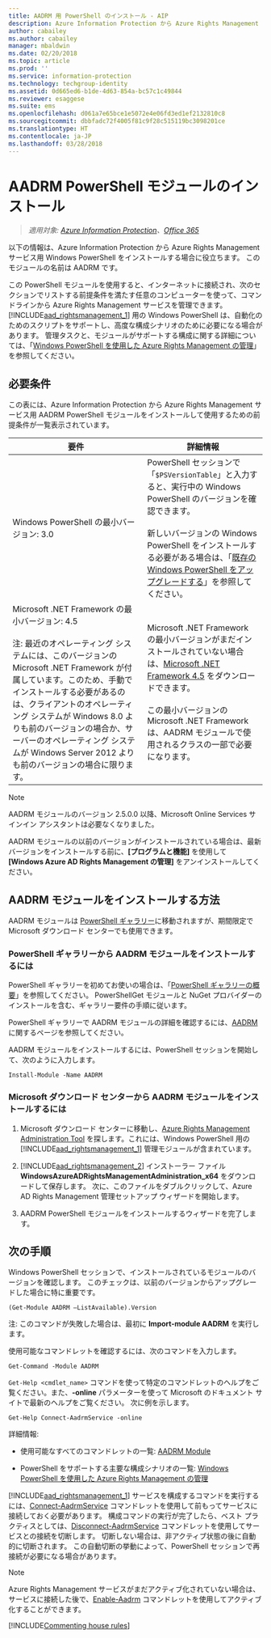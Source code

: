 ```yaml
---
title: AADRM 用 PowerShell のインストール - AIP
description: Azure Information Protection から Azure Rights Management サービス用 Windows PowerShell をインストールする手順です。 このモジュールの名前は AADRM です。
author: cabailey
ms.author: cabailey
manager: mbaldwin
ms.date: 02/20/2018
ms.topic: article
ms.prod: ''
ms.service: information-protection
ms.technology: techgroup-identity
ms.assetid: 0d665ed6-b1de-4d63-854a-bc57c1c49844
ms.reviewer: esaggese
ms.suite: ems
ms.openlocfilehash: d061a7e65bce1e5072e4e06fd3ed1ef2132810c8
ms.sourcegitcommit: dbbfadc72f4005f81c9f28c515119bc3098201ce
ms.translationtype: HT
ms.contentlocale: ja-JP
ms.lasthandoff: 03/28/2018
---
```

# <a name="installing-the-aadrm-powershell-module"></a>AADRM PowerShell モジュールのインストール

>*適用対象: [Azure Information Protection](https://azure.microsoft.com/pricing/details/information-protection)、[Office 365](http://download.microsoft.com/download/E/C/F/ECF42E71-4EC0-48FF-AA00-577AC14D5B5C/Azure_Information_Protection_licensing_datasheet_EN-US.pdf)*

以下の情報は、Azure Information Protection から Azure Rights Management サービス用 Windows PowerShell をインストールする場合に役立ちます。 このモジュールの名前は AADRM です。

この PowerShell モジュールを使用すると、インターネットに接続され、次のセクションでリストする前提条件を満たす任意のコンピューターを使って、コマンドラインから Azure Rights Management サービスを管理できます。 [!INCLUDE[aad_rightsmanagement_1](../includes/aad_rightsmanagement_1_md.md)] 用の Windows PowerShell は、自動化のためのスクリプトをサポートし、高度な構成シナリオのために必要になる場合があります。 管理タスクと、モジュールがサポートする構成に関する詳細については、「[Windows PowerShell を使用した Azure Rights Management の管理](administer-powershell.md)」を参照してください。

## <a name="prerequisites"></a>必要条件
この表には、Azure Information Protection から Azure Rights Management サービス用 AADRM PowerShell モジュールをインストールして使用するための前提条件が一覧表示されています。

|要件|詳細情報|
|---------------|--------------------|
|Windows PowerShell の最小バージョン: 3.0|PowerShell セッションで「`$PSVersionTable`」と入力すると、実行中の Windows PowerShell のバージョンを確認できます。 <br /><br /> 新しいバージョンの Windows PowerShell をインストールする必要がある場合は、「[既存の Windows PowerShell をアップグレードする](/powershell/scripting/setup/installing-windows-powershell#upgrading-existing-windows-powershell)」を参照してください。|
|Microsoft .NET Framework の最小バージョン: 4.5<br /><br />注: 最近のオペレーティング システムには、このバージョンの Microsoft .NET Framework が付属しています。このため、手動でインストールする必要があるのは、クライアントのオペレーティング システムが Windows 8.0 よりも前のバージョンの場合か、サーバーのオペレーティング システムが Windows Server 2012 よりも前のバージョンの場合に限ります。|Microsoft .NET Framework の最小バージョンがまだインストールされていない場合は、[Microsoft .NET Framework 4.5](http://www.microsoft.com/download/details.aspx?id=30653) をダウンロードできます。<br /><br />この最小バージョンの Microsoft .NET Framework は、AADRM モジュールで使用されるクラスの一部で必要になります。|

> [!NOTE]
> AADRM モジュールのバージョン 2.5.0.0 以降、Microsoft Online Services サインイン アシスタントは必要なくなりました。
> 
> AADRM モジュールの以前のバージョンがインストールされている場合は、最新バージョンをインストールする前に、**[プログラムと機能]** を使用して **[Windows Azure AD Rights Management の管理]** をアンインストールしてください。


## <a name="how-to-install-the-aadrm-module"></a>AADRM モジュールをインストールする方法

AADRM モジュールは [PowerShell ギャラリー](/powershell/gallery/readme)に移動されますが、期間限定で Microsoft ダウンロード センターでも使用できます。 

### <a name="to-install-the-aadrm-module-from-the-powershell-gallery"></a>PowerShell ギャラリーから AADRM モジュールをインストールするには

PowerShell ギャラリーを初めてお使いの場合は、「[PowerShell ギャラリーの概要](/powershell/gallery/psgallery/psgallery_gettingstarted)」を参照してください。 PowerShellGet モジュールと NuGet プロバイダーのインストールを含む、ギャラリー要件の手順に従います。

PowerShell ギャラリーで AADRM モジュールの詳細を確認するには、[AADRM](https://www.powershellgallery.com/packages/AADRM) に関するページを参照してください。

AADRM モジュールをインストールするには、PowerShell セッションを開始して、次のように入力します。

    Install-Module -Name AADRM


### <a name="to-install-the-aadrm-module-from-the-microsoft-download-center"></a>Microsoft ダウンロード センターから AADRM モジュールをインストールするには

1. Microsoft ダウンロード センターに移動し、[Azure Rights Management Administration Tool](https://go.microsoft.com/fwlink/?LinkId=257721) を探します。これには、Windows PowerShell 用の [!INCLUDE[aad_rightsmanagement_1](../includes/aad_rightsmanagement_1_md.md)] 管理モジュールが含まれています。

2. [!INCLUDE[aad_rightsmanagement_2](../includes/aad_rightsmanagement_2_md.md)] インストーラー ファイル **WindowsAzureADRightsManagementAdministration_x64** をダウンロードして保存します。 次に、このファイルをダブルクリックして、Azure AD Rights Management 管理セットアップ ウィザードを開始します。

3.  AADRM PowerShell モジュールをインストールするウィザードを完了します。

## <a name="next-steps"></a>次の手順
Windows PowerShell セッションで、インストールされているモジュールのバージョンを確認します。 このチェックは、以前のバージョンからアップグレードした場合に特に重要です。

```
(Get-Module AADRM –ListAvailable).Version
```

注: このコマンドが失敗した場合は、最初に **Import-module AADRM** を実行します。

使用可能なコマンドレットを確認するには、次のコマンドを入力します。

```
Get-Command -Module AADRM
```

`Get-Help <cmdlet_name>` コマンドを使って特定のコマンドレットのヘルプをご覧ください。また、**-online** パラメーターを使って Microsoft のドキュメント サイトで最新のヘルプをご覧ください。 次に例を示します。

```
Get-Help Connect-AadrmService -online
```

詳細情報:

-   使用可能なすべてのコマンドレットの一覧: [AADRM Module](/powershell/aadrm/vlatest/rightsmanagement)

-   PowerShell をサポートする主要な構成シナリオの一覧: [Windows PowerShell を使用した Azure Rights Management の管理](administer-powershell.md)

[!INCLUDE[aad_rightsmanagement_1](../includes/aad_rightsmanagement_1_md.md)] サービスを構成するコマンドを実行するには、[Connect-AadrmService](/powershell/aadrm/vlatest/connect-aadrmservice) コマンドレットを使用して前もってサービスに接続しておく必要があります。 構成コマンドの実行が完了したら、ベスト プラクティスとしては、[Disconnect-AadrmService](/powershell/aadrm/vlatest/disconnect-aadrmservice) コマンドレットを使用してサービスとの接続を切断します。 切断しない場合は、非アクティブ状態の後に自動的に切断されます。 この自動切断の挙動によって、PowerShell セッションで再接続が必要になる場合があります。 

> [!NOTE]
> Azure Rights Management サービスがまだアクティブ化されていない場合は、サービスに接続した後で、[Enable-Aadrm](/powershell/aadrm/vlatest/enable-aadrm) コマンドレットを使用してアクティブ化することができます。


[!INCLUDE[Commenting house rules](../includes/houserules.md)]